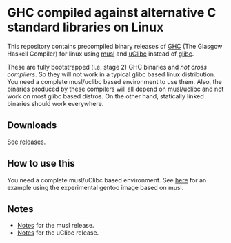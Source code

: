 # GHC compiled against alternative C standard libraries on Linux

This repository contains precompiled binary releases of [GHC](https://www.haskell.org/ghc/) (The Glasgow Haskell Compiler) for linux using [musl](http://www.musl-libc.org/) and [uClibc](http://www.uclibc.org/) instead of [glibc](https://www.gnu.org/software/libc/).

These are fully bootstrapped (i.e. stage 2) GHC binaries and *not cross compilers*. So they will not work in a typical glibc based linux distribution. You need a complete musl/uclibc based environment to use them. Also, the binaries produced by these compilers will all depend on musl/uclibc and not work on most glibc based distros. On the other hand, statically linked binaries should work everywhere.

## Downloads

See [releases](https://github.com/redneb/ghc-alt-libc/releases).

## How to use this

You need a complete musl/uClibc based environment. See [here](HOWTO-gentoo-musl-chroot.md) for an example using the experimental gentoo image based on musl.

## Notes

 * [Notes](NOTES-musl.md) for the musl release.
 * [Notes](NOTES-uClibc.md) for the uClibc release.
